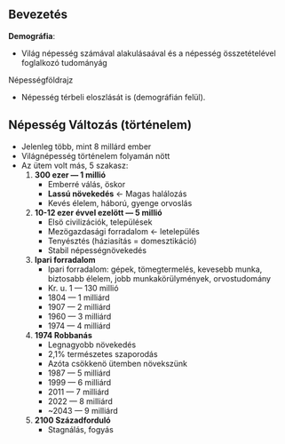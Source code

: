 ## Bevezetés

**Demográfia**:
- Világ népesség számával alakulásaával és a népesség összetételével foglalkozó tudományág

Népességföldrajz
- Népesség térbeli eloszlását is (demográfián felül).

## Népesség Változás (történelem)

- Jelenleg több, mint 8 millárd ember
- Világnépesség történelem folyamán nött
- Az ütem volt más, 5 szakasz:
	1. **300 ezer — 1 millió**
		- Emberré válás, öskor
		- **Lassú növekedés** <- Magas halálozás
		- Kevés élelem, háború, gyenge orvoslás
	2.  **10-12 ezer évvel ezelött — 5 millió**
		- Elsö civilizációk, települések
		- Mezögazdasági forradalom <- letelepülés
		- Tenyésztés (háziasítás = domesztikáció)
		- Stabil népességnövekedés
	3.  **Ipari forradalom**
		- Ipari forradalom: gépek, tömegtermelés, kevesebb munka, biztosabb élelem, jobb munkakörülymények, orvostudomány
		- Kr. u. 1 — 130 millió
		- 1804 — 1 milliárd
		- 1907 — 2 milliárd
		- 1960 — 3 milliárd
		- 1974 — 4 milliárd
	4. **1974 Robbanás**
		- Legnagyobb növekedés
		- 2,1% természetes szaporodás
		- Azóta csökkenö ütemben növekszünk
		- 1987 — 5 milliárd
		- 1999 — 6 milliárd
		- 2011 — 7 milliárd
		- 2022 — 8 milliárd
		- ~2043 — 9 milliárd
	5.  **2100 Századforduló**
		- Stagnálás, fogyás
	 